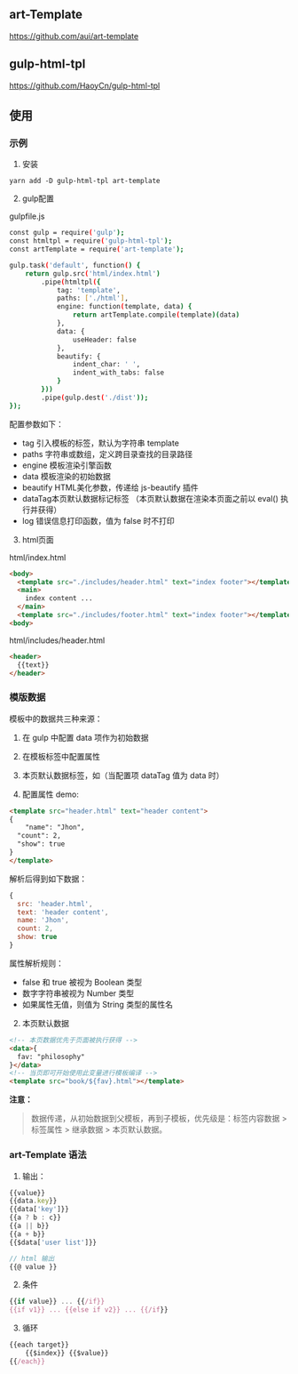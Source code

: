 
## art-Template

https://github.com/aui/art-template



## gulp-html-tpl

https://github.com/HaoyCn/gulp-html-tpl


## 使用

### 示例

1. 安装

`yarn add -D gulp-html-tpl art-template`

2. gulp配置

gulpfile.js

```bash
const gulp = require('gulp');
const htmltpl = require('gulp-html-tpl');
const artTemplate = require('art-template');

gulp.task('default', function() {
	return gulp.src('html/index.html')
		.pipe(htmltpl({
			tag: 'template',
			paths: ['./html'],
			engine: function(template, data) {
				return artTemplate.compile(template)(data)
			},
			data: {
				useHeader: false
			},
			beautify: {
				indent_char: ' ',
				indent_with_tabs: false
			}
		}))
		.pipe(gulp.dest('./dist'));
});
```

配置参数如下：
- tag 引入模板的标签，默认为字符串 template
- paths 字符串或数组，定义跨目录查找的目录路径
- engine 模板渲染引擎函数
- data 模板渲染的初始数据
- beautify HTML美化参数，传递给 js-beautify 插件
- dataTag本页默认数据标记标签 （本页默认数据在渲染本页面之前以 eval() 执行并获得）
- log 错误信息打印函数，值为 false 时不打印



3. html页面

html/index.html

```html
<body>
  <template src="./includes/header.html" text="index footer"></template>
  <main>
    index content ...
  </main>
  <template src="./includes/footer.html" text="index footer"></template>
<body>
```

html/includes/header.html

```html
<header>
  {{text}}
</header>
```


### 模版数据

模板中的数据共三种来源：

  1. 在 gulp 中配置 data 项作为初始数据
  2. 在模板标签中配置属性
  3. 本页默认数据标签，如（当配置项 dataTag 值为 data 时）

1. 配置属性 demo:

```html
<template src="header.html" text="header content">
{
	"name": "Jhon",
  "count": 2,
  "show": true
}
</template>
```

解析后得到如下数据：

```js
{
  src: 'header.html',
  text: 'header content',
  name: 'Jhon',
  count: 2,
  show: true
}
```

属性解析规则： ​
- false 和 true 被视为 Boolean 类型
- 数字字符串被视为 Number 类型
- 如果属性无值，则值为 String 类型的属性名


2. 本页默认数据

```html
<!-- 本页数据优先于页面被执行获得 -->
<data>{
  fav: "philosophy"
}</data>
<!-- 当页即可开始使用此变量进行模板编译 -->
<template src="book/${fav}.html"></template>
```

**注意：**

> 数据传递，从初始数据到父模板，再到子模板，优先级是：标签内容数据 > 标签属性 > 继承数据 > 本页默认数据。



### art-Template 语法

1. 输出：

```js
{{value}}
{{data.key}}
{{data['key']}}
{{a ? b : c}}
{{a || b}}
{{a + b}}
{{$data['user list']}}

// html 输出
{{@ value }}
```


2. 条件

```js
{{if value}} ... {{/if}}
{{if v1}} ... {{else if v2}} ... {{/if}}
```


3. 循环

```js
{{each target}}
    {{$index}} {{$value}}
{{/each}}
```


